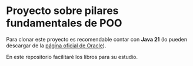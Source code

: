 # Proyecto sobre pilares fundamentales de POO

Para clonar este proyecto es recomendable contar con **Java 21** (lo pueden descargar de la [página oficial de Oracle](https://www.oracle.com/java/technologies/javase/jdk21-archive-downloads.html)).

En este repositorio facilitaré los libros para su estudio.
